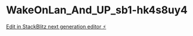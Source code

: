 # WakeOnLan_And_UP_sb1-hk4s8uy4

[Edit in StackBlitz next generation editor ⚡️](https://stackblitz.com/~/github.com/Treckson/WakeOnLan_And_UP_sb1-hk4s8uy4)
